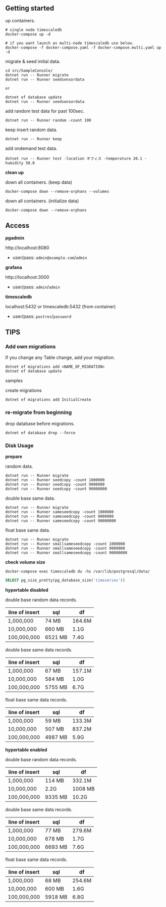 ## Getting started

up containers.

```shell
# single node timescaledb
docker-compose up -d

# if you want launch as multi-node timescaledb use below.
docker-compose -f docker-compose.yaml -f docker-compose.multi.yaml up -d
```

migrate & seed initial data.

```shell
cd src/SampleConsole/
dotnet run -- Runner migrate
dotnet run -- Runner seedsensordata

or

dotnet ef database update
dotnet run -- Runner seedsensordata
```

add random test data for past 100sec.

```shell
dotnet run -- Runner random -count 100
```

keep insert random data.

```shell
dotnet run -- Runner keep
```

add ondemand test data.

```shell
dotnet run -- Runner test -location オフィス -temperature 20.1 -humidity 50.0
```

**clean up**

down all containers. (keep data)

```shell
docker-compose down --remove-orphans --volumes
```

down all containers. (initialize data)

```shell
docker-compose down --remove-orphans
```

## Access

**pgadmin**

http://localhost:8080

* user/pass: `admin@example.com`/`admin`

**grafana**

http://localhost:3000

* user/pass: `admin`/`admin`

**timescaledb**

localhost:5432
or
timescaledb:5432 (from container)

* user/pass: `postres`/`password`


## TIPS

### Add own migrations

If you change any Table change, add your migration.

```shell
dotnet ef migrations add <NAME_OF_MIGRATION>
dotnet ef database update
```

samples

create migrations

```shell
dotnet ef migrations add InitialCreate
```

### re-migrate from beginning

drop database before migrations.

```shell
dotnet ef database drop --force
```

### Disk Usage

**prepare**

random data.

```shell
dotnet run -- Runner migrate
dotnet run -- Runner seedcopy -count 1000000
dotnet run -- Runner seedcopy -count 9000000
dotnet run -- Runner seedcopy -count 90000000
```

double base same data.

```shell
dotnet run -- Runner migrate
dotnet run -- Runner sameseedcopy -count 1000000
dotnet run -- Runner sameseedcopy -count 9000000
dotnet run -- Runner sameseedcopy -count 90000000
```

float base same data.

```shell
dotnet run -- Runner migrate
dotnet run -- Runner smallsameseedcopy -count 1000000
dotnet run -- Runner smallsameseedcopy -count 9000000
dotnet run -- Runner smallsameseedcopy -count 90000000
```


**check volume size**

```shell
docker-compose exec timescaledb du -hs /var/lib/postgresql/data/
```

```sql
SELECT pg_size_pretty(pg_database_size('timeseries'))
```

**hypertable disabled**

double base random data records.

line of insert | sql | df
---- | ---- | ----
1,000,000 | 74 MB | 164.6M
10,000,000 | 660 MB | 1.1G
100,000,000 | 6521 MB | 7.4G

double base same data records.

line of insert | sql | df
---- | ---- | ----
1,000,000 | 67 MB | 157.1M
10,000,000 | 584 MB | 1.0G
100,000,000 | 5755 MB | 6.7G

float base same data records.

line of insert | sql | df
---- | ---- | ----
1,000,000 | 59 MB | 133.3M
10,000,000 | 507 MB | 837.2M
100,000,000 | 4987 MB | 5.9G


**hypertable enabled**

double base random data records.

line of insert | sql | df
---- | ---- | ----
1,000,000 | 114 MB | 332.1M
10,000,000 | 2.2G | 1008 MB
100,000,000 | 9335 MB | 10.2G

double base same data records.

line of insert | sql | df
---- | ---- | ----
1,000,000 | 77 MB | 279.6M
10,000,000 | 678 MB | 1.7G
100,000,000 | 6693 MB | 7.6G 

float base same data records.

line of insert | sql | df
---- | ---- | ----
1,000,000 | 68 MB | 254.6M
10,000,000 | 600 MB | 1.6G
100,000,000 | 5918 MB | 6.8G



